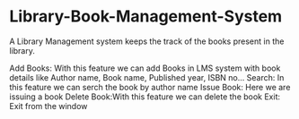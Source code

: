 # Library-Book-Management-System

 A Library Management system keeps the track of the books present in the library.

Add Books: With this feature we can add Books in LMS system with book details like Author name, Book name, Published year, ISBN no...
Search: In this feature we can serch the book by author name
Issue Book: Here we are issuing a book
Delete Book:With this feature we can delete the book
Exit: Exit from the window
